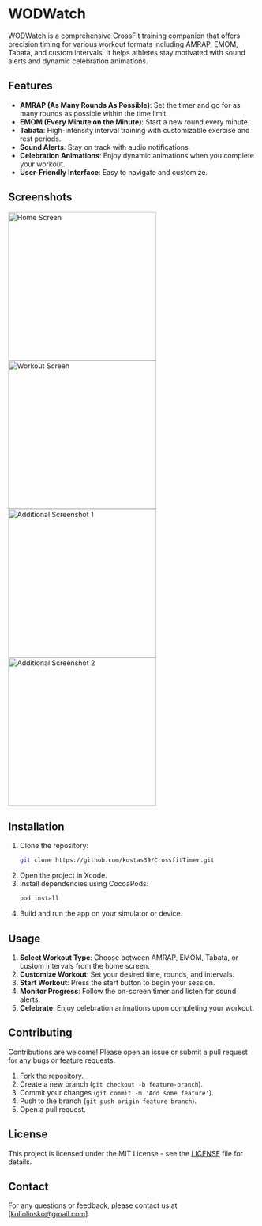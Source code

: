 
# WODWatch

WODWatch is a comprehensive CrossFit training companion that offers precision timing for various workout formats including AMRAP, EMOM, Tabata, and custom intervals. It helps athletes stay motivated with sound alerts and dynamic celebration animations.

## Features

- **AMRAP (As Many Rounds As Possible)**: Set the timer and go for as many rounds as possible within the time limit.
- **EMOM (Every Minute on the Minute)**: Start a new round every minute.
- **Tabata**: High-intensity interval training with customizable exercise and rest periods.
- **Sound Alerts**: Stay on track with audio notifications.
- **Celebration Animations**: Enjoy dynamic animations when you complete your workout.
- **User-Friendly Interface**: Easy to navigate and customize.

## Screenshots
<img src="https://github.com/kostas39/CrossfitTimer/assets/113783564/daebcc14-b8b9-4508-ac32-de32f65c03cb" alt="Home Screen" width="300"/>
<img src="https://github.com/kostas39/CrossfitTimer/assets/113783564/7d60a35e-948d-402b-8ba2-fa648974d6fa" alt="Workout Screen" width="300"/>
<img src="https://github.com/kostas39/CrossfitTimer/assets/113783564/578da31b-c46c-4592-92df-4344694f9d33" alt="Additional Screenshot 1" width="300"/>
<img src="https://github.com/kostas39/CrossfitTimer/assets/113783564/b33792dd-0275-4b58-a116-4dd1f165d6ff" alt="Additional Screenshot 2" width="300"/>



## Installation

1. Clone the repository:
    ```bash
    git clone https://github.com/kostas39/CrossfitTimer.git
    ```
2. Open the project in Xcode.
3. Install dependencies using CocoaPods:
    ```bash
    pod install
    ```
4. Build and run the app on your simulator or device.

## Usage

1. **Select Workout Type**: Choose between AMRAP, EMOM, Tabata, or custom intervals from the home screen.
2. **Customize Workout**: Set your desired time, rounds, and intervals.
3. **Start Workout**: Press the start button to begin your session.
4. **Monitor Progress**: Follow the on-screen timer and listen for sound alerts.
5. **Celebrate**: Enjoy celebration animations upon completing your workout.

## Contributing

Contributions are welcome! Please open an issue or submit a pull request for any bugs or feature requests.

1. Fork the repository.
2. Create a new branch (`git checkout -b feature-branch`).
3. Commit your changes (`git commit -m 'Add some feature'`).
4. Push to the branch (`git push origin feature-branch`).
5. Open a pull request.

## License

This project is licensed under the MIT License - see the [LICENSE](LICENSE) file for details.

## Contact

For any questions or feedback, please contact us at [kolioliosko@gmail.com].

